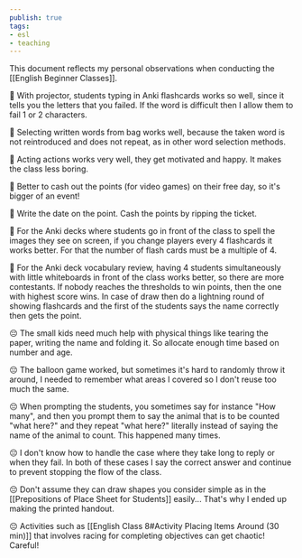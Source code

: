 ```yaml
---
publish: true
tags:
- esl
- teaching
---
```


This document reflects my personal observations when conducting the [[English Beginner Classes]].

🙂 With projector, students typing in Anki flashcards works so well, since it tells you the letters that you failed. If the word is difficult then I allow them to fail 1 or 2 characters.

🙂 Selecting written words from bag works well, because the taken word is not reintroduced and does not repeat, as in other word selection methods.

🙂 Acting actions works very well, they get motivated and happy. It makes the class less boring.

🙂 Better to cash out the points (for video games) on their free day, so it's bigger of an event!

🙂 Write the date on the point. Cash the points by ripping the ticket.

🙂 For the Anki decks where students go in front of the class to spell the images they see on screen, if you change players every 4 flashcards it works better. For that the number of flash cards must be a multiple of 4.

🙂 For the Anki deck vocabulary review, having 4 students simultaneously with little whiteboards in front of the class works better, so there are more contestants. If nobody reaches the thresholds to win points, then the one with highest score wins. In case of draw then do a lightning round of showing flashcards and the first of the students says the name correctly then gets the point.

😔 The small kids need much help with physical things like tearing the paper, writing the name and folding it. So allocate enough time based on number and age.

😔 The balloon game worked, but sometimes it's hard to randomly throw it around, I needed to remember what areas I covered so I don't reuse too much the same.

😔 When prompting the students, you sometimes say for instance "How many", and then you prompt them to say the animal that is to be counted "what here?" and they repeat "what here?" literally instead of saying the name of the animal to count. This happened many times.

😔 I don't know how to handle the case where they take long to reply or when they fail. In both of these cases I say the correct answer and continue to prevent stopping the flow of the class.

😔 Don't assume they can draw shapes you consider simple as in the [[Prepositions of Place Sheet for Students]] easily... That's why I ended up making the printed handout.

😔 Activities such as [[English Class 8#Activity Placing Items Around (30 min)]] that involves racing for completing objectives can get chaotic! Careful!